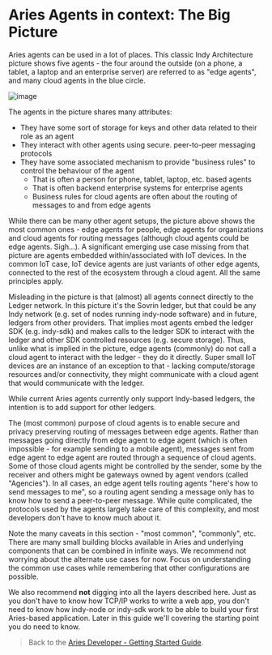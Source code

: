 # Aries Agents in context: The Big Picture

Aries agents can be used in a lot of places. This classic Indy Architecture picture shows five agents - the four around the outside (on a phone, a tablet, a laptop and an enterprise server) are referred to as "edge agents", and many cloud agents in the blue circle.

![image](https://cryptocalibur.com/wp-content/uploads/2018/06/sovrin-ico-3-600x402.png)

The agents in the picture shares many attributes:

- They have some sort of storage for keys and other data related to their role as an agent
- They interact with other agents using secure. peer-to-peer messaging protocols
- They have some associated mechanism to provide "business rules" to control the behaviour of the agent
  - That is often a person for phone, tablet, laptop, etc. based agents
  - That is often backend enterprise systems for enterprise agents
  - Business rules for cloud agents are often about the routing of messages to and from edge agents

While there can be many other agent setups, the picture above shows the most common ones - edge agents for people, edge agents for organizations and cloud agents for routing messages (although cloud agents could be edge agents. Sigh...). A significant emerging use case missing from that picture are agents embedded within/associated with IoT devices. In the common IoT case, IoT device agents are just variants of other edge agents, connected to the rest of the ecosystem through a cloud agent. All the same principles apply.

Misleading in the picture is that (almost) all agents connect directly to the Ledger network. In this picture it's the Sovrin ledger, but that could be any Indy network (e.g. set of nodes running indy-node software) and in future, ledgers from other providers. That implies most agents embed the ledger SDK (e.g. indy-sdk) and makes calls to the ledger SDK to interact with the ledger and other SDK controlled resources (e.g. secure storage). Thus, unlike what is implied in the picture, edge agents (commonly) do not call a cloud agent to interact with the ledger - they do it directly. Super small IoT devices are an instance of an exception to that - lacking compute/storage resources and/or connectivity, they might communicate with a cloud agent that would communicate with the ledger.

While current Aries agents currently only support Indy-based ledgers, the intention is to add support for other ledgers.

The (most common) purpose of cloud agents is to enable secure and privacy preserving routing of messages between edge agents. Rather than messages going directly from edge agent to edge agent (which is often impossible - for example sending to a mobile agent), messages sent from edge agent to edge agent are routed through a sequence of cloud agents. Some of those cloud agents might be controlled by the sender, some by the receiver and others might be gateways owned by agent vendors (called "Agencies"). In all cases, an edge agent tells routing agents "here's how to send messages to me", so a routing agent sending a message only has to know how to send a peer-to-peer message. While quite complicated, the protocols used by the agents largely take care of this complexity, and most developers don't have to know much about it.

Note the many caveats in this section - "most common", "commonly", etc. There are many small building blocks available in Aries and underlying components that can be combined in infinite ways. We recommend not worrying about the alternate use cases for now. Focus on understanding the common use cases while remembering that other configurations are possible.

We also recommend **not** digging into all the layers described here. Just as you don't have to know how TCP/IP works to write a web app, you don't need to know how indy-node or indy-sdk work to be able to build your first Aries-based application. Later in this guide we'll covering the starting point you do need to know.

> Back to the [Aries Developer - Getting Started Guide](./README.md).
>
